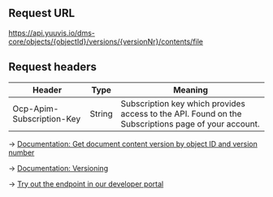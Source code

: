 ## Request URL
https://api.yuuvis.io/dms-core/objects/{objectId}/versions/{versionNr}/contents/file

## Request headers
| Header                    | Type   | Meaning                                                                                             |
|---------------------------|--------|-----------------------------------------------------------------------------------------------------|
| Ocp-Apim-Subscription-Key | String | Subscription key which provides access to the API. Found on the Subscriptions page of your account. |

&rarr; [Documentation: Get document content version by object ID and version number](https://github.com/yuuvis/Documentation/wiki/Retrieve-documents#RetrievingDocumentsviaCoreAPI-RetrievingDocumentsviaObjectID)

&rarr; [Documentation: Versioning](https://github.com/yuuvis/Documentation/wiki/Update-documents#UpdatingDocumentsviaCoreAPI-Versioningversioning)

&rarr; [Try out the endpoint in our developer portal](https://developer.yuuvis.com/Apis/Endpoints/dms-core-api)
